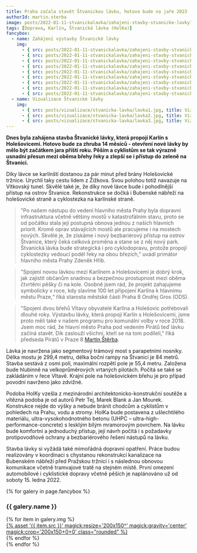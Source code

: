 ```yaml
---
title: Praha začala stavět Štvanickou lávku, hotovo bude na jaře 2023
authorId: martin.sterba
image: posts/2022-01-11-stvanickalavka/zahajeni-stavby-stvanicke-lavky7A.jpg
tags: [Doprava, Karlín, Štvanická lávka (HolKa)]
fancybox:
  - name: Zahájení výstavby Štvanické lávky
    img:
      - { src: posts/2022-01-11-stvanickalavka/zahajeni-stavby-stvanicke-lavky1.jpg, title: Zahájení výstavby Štvanické lávky }
      - { src: posts/2022-01-11-stvanickalavka/zahajeni-stavby-stvanicke-lavky2.jpg, title: Zahájení výstavby Štvanické lávky }
      - { src: posts/2022-01-11-stvanickalavka/zahajeni-stavby-stvanicke-lavky3.jpg, title: Zahájení výstavby Štvanické lávky }
      - { src: posts/2022-01-11-stvanickalavka/zahajeni-stavby-stvanicke-lavky4.jpg, title: Zahájení výstavby Štvanické lávky }
      - { src: posts/2022-01-11-stvanickalavka/zahajeni-stavby-stvanicke-lavky5.jpg, title: Zahájení výstavby Štvanické lávky }
      - { src: posts/2022-01-11-stvanickalavka/zahajeni-stavby-stvanicke-lavky6.jpg, title: Zahájení výstavby Štvanické lávky }
      - { src: posts/2022-01-11-stvanickalavka/zahajeni-stavby-stvanicke-lavky7.jpg, title: Zahájení výstavby Štvanické lávky }
      - { src: posts/2022-01-11-stvanickalavka/zahajeni-stavby-stvanicke-lavky8.jpg, title: Zahájení výstavby Štvanické lávky }      
      - { src: posts/2022-01-11-stvanickalavka/zahajeni-stavby-stvanicke-lavky9.jpg, title: Zahájení výstavby Štvanické lávky }
  - name: Vizualizace Štvanické lávky
    img:
      - { src: posts/vizualizace/stvanicka-lavka/lavka1.jpg, title: Vizualizace Štvanické lávky }
      - { src: posts/vizualizace/stvanicka-lavka/lavka2.jpg, title: Vizualizace Štvanické lávky }
      - { src: posts/vizualizace/stvanicka-lavka/lavka3.jpg, title: Vizualizace Štvanické lávky }
---
```


**Dnes byla zahájena stavba Štvanické lávky, která propojí Karlín s Holešovicemi. Hotovo bude za zhruba 14 měsíců - otevření nové lávky by mělo být začátkem jara příští roku. Pěším a cyklistům se tak výrazně usnadní přesun mezi oběma břehy řeky a zlepší se i přístup do zeleně na Štvanici.**

Díky lávce se karlínští dostanou za pár minut před brány Holešovické tržnice. Urychlí taky cestu lidem z Žižkova. Svou polohou totiž navazuje na Vítkovský tunel. Skvělé také je, že díky nové lávce bude i pohodlnější přístup na ostrov Štvanice. Rekonstrukce se dočká i Bubenské nábřeží na holešovické straně a cyklostezka na karlínské straně.

>"Po našem nástupu do vedení hlavního města Prahy byla dopravní infrastruktura včetně většiny mostů v katastrofálním stavu, proto se od počátku stala její postupná obnova jednou z našich hlavních priorit. Kromě oprav stávajících mostů ale pracujeme i na mostech nových. Skvělé je, že získáme i nový bezbariérový přístup na ostrov Štvanice, který čeká celková proměna a stane se z něj nový park. Štvanická lávka bude strategická i pro cyklodopravu, protože propojí cyklostezky vedoucí podél řeky na obou březích,” uvádí primátor hlavního města Prahy Zdeněk Hřib.

>"Spojení novou lávkou mezi Karlínem a Holešovicemi je dobrý krok, jak zajistit občanům snadnou a bezpečnou prostupnost mezi oběma čtvrtěmi pěšky či na kole. Osobně jsem rád, že projekt zahajujeme symbolicky v roce, kdy slavíme 100 let připojení Karlína k hlavnímu městu Praze,“ říká starosta městské části Praha 8 Ondřej Gros (ODS).

>"Spojení dvou břehů Vltavy obyvatelé Karlína a Holešovic potřebovali dlouhé roky. Výstavbu lávky, která propojí Karlín s Holešovicemi, jsme proto měli také v našem programu pro komunální volby v roce 2018. Jsem moc rád, že hlavní město Praha pod vedením Pirátů teď lávku začíná stavět. Dík zaslouží všichni, kteří se na tom podíleli," říká předseda Pirátů v Praze 8 [Martin Štěrba](https://praha8.pirati.cz/lide/martin-sterba.html).

Lávka je navržena jako segmentový trámový most s parapetními nosníky. Délka mostu je 299,4 metru, délka boční rampy na Štvanici je 84 metrů. Stavba sestává z osmi polí, maximální rozpětí pole je 55,4 metru. Založena bude hlubinně na velkoprůměrových vrtaných pilotách. Počítá se také se zakládáním v řece Vltavě. Krajní pole na holešovickém břehu je pro případ povodní navrženo jako zdvižné.

Podoba HolKy vzešla z mezinárodní architektonicko-konstrukční soutěže a vítězná podoba je od autorů Petr Tej, Marek Blank a Jan Mourek. Konstrukce nejde do výšky a nebude bránit chodcům a cyklistům v pohledech na Prahu, vodu a stromy. HolKa bude postavena z ušlechtilého materiálu, ultra-vysokohodnotného betonu (UHPC – ultra-high-performance-concrete) s lesklým bílým mramorovým povrchem. Na lávku bude komfortní a jednoduchý přístup, její návrh počítá i s požadavky protipovodňové ochrany a bezbariérového řešení nástupů na lávku.

Stavba lávky si vyžádá také mimořádná dopravní opatření. Práce budou realizovány v koordinaci s chystanou rekonstrukcí kanalizace na Bubenském nábřeží před Pražskou tržnicí i s následnou obnovou komunikace včetně tramvajové tratě na stejném místě. První omezení automobilové i cyklistické dopravy včetně pěších je naplánováno už od soboty 15. ledna 2022.

{% for galery in page.fancybox %}
<div class="mt-4">
  <h3>{{ galery.name }}</h3>
  <div class="grid grid-cols-4 gap-4">
  {% for item in galery.img %}
    <div class="">
      <a data-fancybox="gallery" href="{% asset '{{ item.src }}' @path %}" data-caption="{{ item.title }}">{% asset '{{ item.src }}' magick:resize='200x150^' magick:gravity='center' magick:crop='200x150+0+0' class="rounded" %}</a>
    </div>
  {% endfor %}
  </div>
</div>
{% endfor %}
